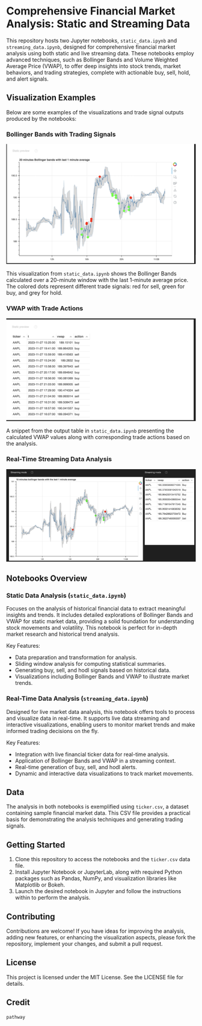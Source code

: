 # Comprehensive Financial Market Analysis: Static and Streaming Data

This repository hosts two Jupyter notebooks, `static_data.ipynb` and `streaming_data.ipynb`, designed for comprehensive financial market analysis using both static and live streaming data. These notebooks employ advanced techniques, such as Bollinger Bands and Volume Weighted Average Price (VWAP), to offer deep insights into stock trends, market behaviors, and trading strategies, complete with actionable buy, sell, hold, and alert signals.

## Visualization Examples

Below are some examples of the visualizations and trade signal outputs produced by the notebooks:

### Bollinger Bands with Trading Signals
![20 minutes Bollinger bands with last 1 minute average](images/Screenshot%202024-03-07%20at%2016.59.01.png)

This visualization from `static_data.ipynb` shows the Bollinger Bands calculated over a 20-minute window with the last 1-minute average price. The colored dots represent different trade signals: red for sell, green for buy, and grey for hold.

### VWAP with Trade Actions
![VWAP and trade actions](images/Screenshot%202024-03-07%20at%2016.59.42.png)

A snippet from the output table in `static_data.ipynb` presenting the calculated VWAP values along with corresponding trade actions based on the analysis.

### Real-Time Streaming Data Analysis
![10 minutes Bollinger bands with the last 1 minute average in streaming mode](images/Screenshot%202024-03-07%20at%2017.00.17.png)


## Notebooks Overview

### Static Data Analysis (`static_data.ipynb`)

Focuses on the analysis of historical financial data to extract meaningful insights and trends. It includes detailed explorations of Bollinger Bands and VWAP for static market data, providing a solid foundation for understanding stock movements and volatility. This notebook is perfect for in-depth market research and historical trend analysis.

Key Features:
- Data preparation and transformation for analysis.
- Sliding window analysis for computing statistical summaries.
- Generating buy, sell, and hodl signals based on historical data.
- Visualizations including Bollinger Bands and VWAP to illustrate market trends.

### Real-Time Data Analysis (`streaming_data.ipynb`)

Designed for live market data analysis, this notebook offers tools to process and visualize data in real-time. It supports live data streaming and interactive visualizations, enabling users to monitor market trends and make informed trading decisions on the fly.

Key Features:
- Integration with live financial ticker data for real-time analysis.
- Application of Bollinger Bands and VWAP in a streaming context.
- Real-time generation of buy, sell, and hodl alerts.
- Dynamic and interactive data visualizations to track market movements.

## Data

The analysis in both notebooks is exemplified using `ticker.csv`, a dataset containing sample financial market data. This CSV file provides a practical basis for demonstrating the analysis techniques and generating trading signals.

## Getting Started

1. Clone this repository to access the notebooks and the `ticker.csv` data file.
2. Install Jupyter Notebook or JupyterLab, along with required Python packages such as Pandas, NumPy, and visualization libraries like Matplotlib or Bokeh.
3. Launch the desired notebook in Jupyter and follow the instructions within to perform the analysis.

## Contributing

Contributions are welcome! If you have ideas for improving the analysis, adding new features, or enhancing the visualization aspects, please fork the repository, implement your changes, and submit a pull request.

## License

This project is licensed under the MIT License. See the LICENSE file for details.

## Credit 
```
pathway
```

